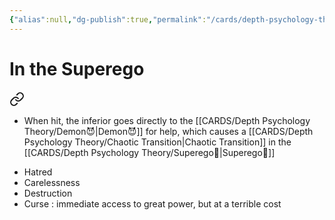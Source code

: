 ```yaml
---
{"alias":null,"dg-publish":true,"permalink":"/cards/depth-psychology-theory/chaotic-transition/","dgPassFrontmatter":true,"created":"2023-04-28T12:07:28.692+02:00","updated":"2023-05-02T10:38:42.098+02:00"}
---
```


# In the Superego 

<div class="transclusion internal-embed is-loaded"><a class="markdown-embed-link" href="/cards/depth-psychology-theory/infant/#437f26" aria-label="Open link"><svg xmlns="http://www.w3.org/2000/svg" width="24" height="24" viewBox="0 0 24 24" fill="none" stroke="currentColor" stroke-width="2" stroke-linecap="round" stroke-linejoin="round" class="svg-icon lucide-link"><path d="M10 13a5 5 0 0 0 7.54.54l3-3a5 5 0 0 0-7.07-7.07l-1.72 1.71"></path><path d="M14 11a5 5 0 0 0-7.54-.54l-3 3a5 5 0 0 0 7.07 7.07l1.71-1.71"></path></svg></a><div class="markdown-embed">



- When hit, the inferior goes directly to the [[CARDS/Depth Psychology Theory/Demon😈\|Demon😈]] for help, which causes a [[CARDS/Depth Psychology Theory/Chaotic Transition\|Chaotic Transition]] in the [[CARDS/Depth Psychology Theory/Superego👹\|Superego👹]]  

</div></div>

- Hatred 
- Carelessness 
- Destruction 
- Curse : immediate access to great power, but at a terrible cost 

